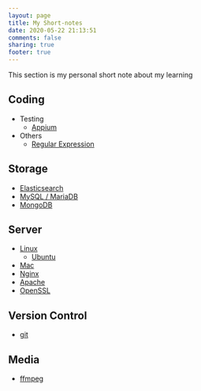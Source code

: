 ```yaml
---
layout: page
title: My Short-notes
date: 2020-05-22 21:13:51
comments: false
sharing: true
footer: true
---
```


This section is my personal short note about my learning

## Coding

- Testing
    - [Appium](appium)
- Others
    - [Regular Expression](regex)

## Storage

- [Elasticsearch](elasticsearch)
- [MySQL / MariaDB](mysql)
- [MongoDB](mongodb)

## Server

- [Linux](linux)
    - [Ubuntu](ubuntu)
- [Mac](mac)
- [Nginx](nginx)
- [Apache](apache)
- [OpenSSL](openssl)

## Version Control

- [git](git)

## Media

- [ffmpeg](ffmpeg)
